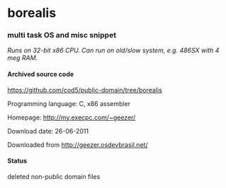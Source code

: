 # borealis #

### multi task OS and misc snippet ###

*Runs on 32-bit x86 CPU. Can run on old/slow system, e.g. 486SX with 4 meg RAM.*

#### Archived source code ####
https://github.com/cod5/public-domain/tree/borealis

Programming language: C, x86 assembler

Homepage: http://my.execpc.com/~geezer/

Download date: 26-06-2011

Downloaded from http://geezer.osdevbrasil.net/

#### Status ####
deleted non-public domain files

